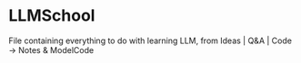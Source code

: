 # LLMSchool
 File containing everything to do with learning LLM, from Ideas | Q&A | Code -> Notes & ModelCode
